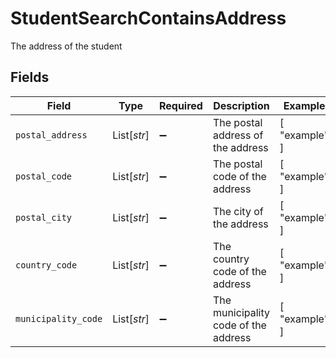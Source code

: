 # StudentSearchContainsAddress

The address of the student


## Fields

| Field                                | Type                                 | Required                             | Description                          | Example                              |
| ------------------------------------ | ------------------------------------ | ------------------------------------ | ------------------------------------ | ------------------------------------ |
| `postal_address`                     | List[*str*]                          | :heavy_minus_sign:                   | The postal address of the address    | [<br/>"example"<br/>]                |
| `postal_code`                        | List[*str*]                          | :heavy_minus_sign:                   | The postal code of the address       | [<br/>"example"<br/>]                |
| `postal_city`                        | List[*str*]                          | :heavy_minus_sign:                   | The city of the address              | [<br/>"example"<br/>]                |
| `country_code`                       | List[*str*]                          | :heavy_minus_sign:                   | The country code of the address      | [<br/>"example"<br/>]                |
| `municipality_code`                  | List[*str*]                          | :heavy_minus_sign:                   | The municipality code of the address | [<br/>"example"<br/>]                |